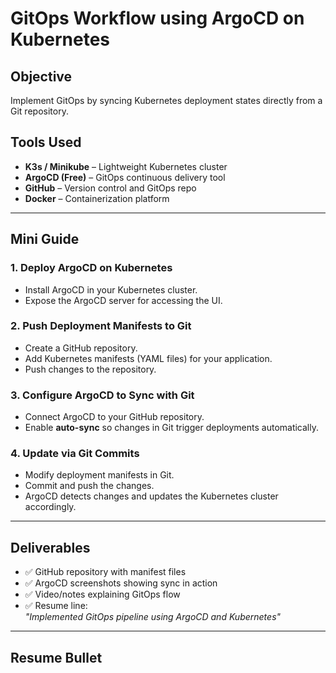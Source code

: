 # GitOps Workflow using ArgoCD on Kubernetes

## Objective
Implement GitOps by syncing Kubernetes deployment states directly from a Git repository.

## Tools Used
- **K3s / Minikube** – Lightweight Kubernetes cluster
- **ArgoCD (Free)** – GitOps continuous delivery tool
- **GitHub** – Version control and GitOps repo
- **Docker** – Containerization platform

---

## Mini Guide

### 1. Deploy ArgoCD on Kubernetes
- Install ArgoCD in your Kubernetes cluster.
- Expose the ArgoCD server for accessing the UI.

### 2. Push Deployment Manifests to Git
- Create a GitHub repository.
- Add Kubernetes manifests (YAML files) for your application.
- Push changes to the repository.

### 3. Configure ArgoCD to Sync with Git
- Connect ArgoCD to your GitHub repository.
- Enable **auto-sync** so changes in Git trigger deployments automatically.

### 4. Update via Git Commits
- Modify deployment manifests in Git.
- Commit and push the changes.
- ArgoCD detects changes and updates the Kubernetes cluster accordingly.

---

## Deliverables
- ✅ GitHub repository with manifest files  
- ✅ ArgoCD screenshots showing sync in action  
- ✅ Video/notes explaining GitOps flow  
- ✅ Resume line:  
  *"Implemented GitOps pipeline using ArgoCD and Kubernetes"*

---

## Resume Bullet
